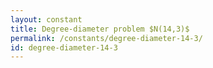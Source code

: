 ```yaml
---
layout: constant
title: Degree-diameter problem $N(14,3)$
permalink: /constants/degree-diameter-14-3/
id: degree-diameter-14-3
---
```

